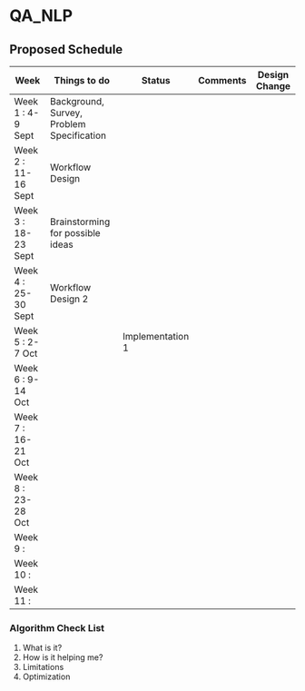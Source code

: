 # QA_NLP

## Proposed Schedule 

| Week  | Things to do  | Status  |  Comments | Design Change  |
|---|---|---|---|---|
|Week 1 : 4-9 Sept  | Background, Survey, Problem Specification  |   |   |   |
|Week 2 : 11-16 Sept  | Workflow Design  |   |   |   |
|Week 3 : 18-23 Sept | Brainstorming for possible ideas  |   |   |   |
|Week 4 : 25-30 Sept | Workflow Design 2  |   |   |   |
|Week 5 : 2-7 Oct |   |  Implementation 1 |   |   |
| Week 6 : 9-14 Oct |   |   |   |   |
| Week 7 : 16-21 Oct |   |   |   |   |
| Week 8 : 23-28 Oct |   |   |   |   |
| Week 9 :  |   |   |   |   |
| Week 10 :  |   |   |   |   |
| Week 11 :  |   |   |   |   |

### Algorithm Check List

1. What is it?
2. How is it helping me?
3. Limitations
4. Optimization



